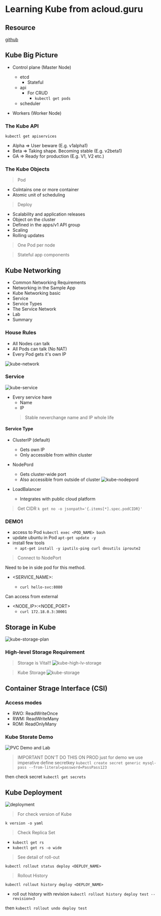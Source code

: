 # Learning Kube from acloud.guru

## Resource

[github](https://github.com/ACloudGuru-Resources/Course_Kubernetes_Deep_Dive_NP/tree/master/sample-app/mysql-wordpress-pd)

## Kube Big Picture 
* Control plane (Master Node)
  * etcd
    * Stateful
  * api
    * For CRUD
      * `kubectl get pods`
  * scheduler

* Workers (Worker Node)

### The Kube API

`kubectl get apiservices`

* Alpha => User beware (E.g. v1alpha1)
* Beta => Taking shape. Becoming stable (E.g. v2beta1)
* GA => Ready for production (E.g. V1, V2 etc.)

### The Kube Objects

> Pod
  * Colntains one or more container
  * Atomic unit of scheduling

> Deploy
  * Scalability and application releases
  * Object on the cluster
  * Defined in the apps/v1 API group
  * Scaling
  * Rolling updates

> One Pod per node

> Stateful app components

## Kube Networking

* Common Networking Requirements
* Networking in the Sample App
* Kube Networking basic
* Service
* Service Types
* The Service Network
* Lab
* Summary

### House Rules
* All Nodes can talk
* All Pods can talk (No NAT)
* Every Pod gets it's own IP

![kube-network](./image/kube-network-basic.png)

### Service
![kube-service](./image/kube-services.png)

* Every service have
  * Name
  * IP
  > Stable neverchange name and IP whole life

#### Service Type

* ClusterIP (default)
  * Gets own IP
  * Only accessible from within cluster

* NodePord
  * Gets cluster-wide port
  * Also accessible from outside of cluster
![kube-nodepord](./image/kube-node-port.png)
  
* LoadBalancer
  * Integrates with public cloud platform

> Get CIDR
`k get no -o jsonpath='{.items[*].spec.podCIDR}'`

### DEMO1
* access to Pod `kubectl exec <POD_NAME> bash`
* update ubuntu in Pod `apt-get update -y`
* install few tools
  * `apt-get install -y iputils-ping curl dnsutils iproute2`

> Connect to NodePort

Need to be in side pod for this method.
* <SERVICE_NAME>:<PORT>
  * `curl hello-svc:8080`

Can access from external
* <NODE_IP>:<NODE_PORT>
  * `curl 172.18.0.3:30001`

## Storage in Kube
![kube-storage-plan](./image/kube-storage-lesson.png)

### High-level Storage Requirement

> Storage is Vital!!
![kube-high-lv-storage](./image/kube-high-lv-storage.png)

> Kube Storage
![kube-storage](./image/kube-storage.png)

## Container Strage Interface (CSI)

### Access modes
* RWO: ReadWriteOnce
* RWM: ReadWriteMany
* ROM: ReadOnlyMany

### Kube Storate Demo

![PVC Demo and Lab](https://github.com/ACloudGuru-Resources/Course_Kubernetes_Deep_Dive_NP/blob/master/sample-app/mysql-wordpress-pd/mysql-deployment.yaml)

> IMPORTANT DON'T DO THIS ON PROD
just for demo we use imperative define secretkey
`kubectl create secret generic mysql-pass --from-literal=password=PassPass123`

then check secret
`kubectl get secrets`


## Kube Deployment
![deployment](./image/kube-deployment.png)

> For check version of Kube

`k version -o yaml`

> Check Replica Set

* `kubectl get rs`
* `kubectl get rs -o wide`

> See detail of roll-out

`kubectl rollout status deploy <DEPLOY_NAME>`

> Rollout History

`kubectl rollout history deploy <DEPLOY_NAME>`

* roll out history with revision
`kubectl rollout history deploy test --revision=3`

then `kubectl rollout undo deploy test`

